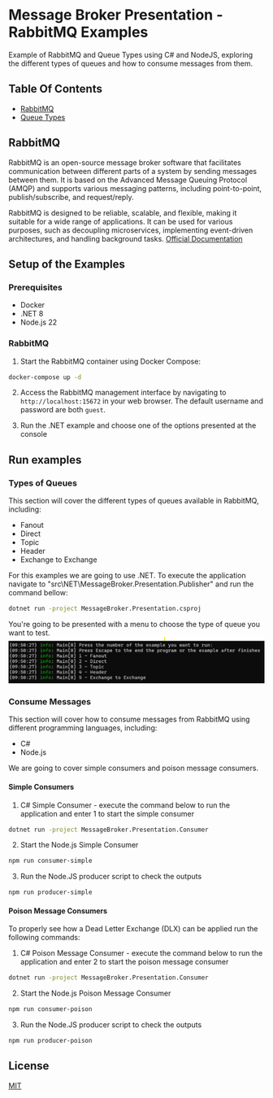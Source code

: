 # Message Broker Presentation - RabbitMQ Examples
Example of RabbitMQ and Queue Types using C# and NodeJS, exploring the different types of queues and how to consume messages from them.

## Table Of Contents

- [RabbitMQ](#rabbitmq)
- [Queue Types](#queue-types)

## RabbitMQ

RabbitMQ is an open-source message broker software that facilitates communication between different parts of a system by sending messages between them. It is based on the Advanced Message Queuing Protocol (AMQP) and supports various messaging patterns, including point-to-point, publish/subscribe, and request/reply.

RabbitMQ is designed to be reliable, scalable, and flexible, making it suitable for a wide range of applications. It can be used for various purposes, such as decoupling microservices, implementing event-driven architectures, and handling background tasks.
[Official Documentation](https://www.rabbitmq.com/docs)

## Setup of the Examples

### Prerequisites

- Docker
- .NET 8
- Node.js 22

### RabbitMQ

1. Start the RabbitMQ container using Docker Compose:

```bash
docker-compose up -d
```

2. Access the RabbitMQ management interface by navigating to `http://localhost:15672` in your web browser.
The default username and password are both `guest`.

3. Run the .NET example and choose one of the options presented at the console

## Run examples

### Types of Queues
This section will cover the different types of queues available in RabbitMQ, including:

- Fanout
- Direct
- Topic
- Header
- Exchange to Exchange

For this examples we are going to use .NET.
To execute the application navigate to "src\NET\MessageBroker.Presentation.Publisher" and run the command bellow:

```bash
dotnet run -project MessageBroker.Presentation.csproj
```

You're going to be presented with a menu to choose the type of queue you want to test.
![Menu](/images/net-console-options.png)

### Consume Messages
This section will cover how to consume messages from RabbitMQ using different programming languages, including:

- C#
- Node.js

We are going to cover simple consumers and poison message consumers.

#### Simple Consumers
1. C# Simple Consumer - execute the command below to run the application and enter 1 to start the simple consumer

```bash
dotnet run -project MessageBroker.Presentation.Consumer
```

2. Start the Node.js Simple Consumer

```bash
npm run consumer-simple
```

3. Run the Node.JS producer script to check the outputs

```bash
npm run producer-simple
```

#### Poison Message Consumers
To properly see how a Dead Letter Exchange (DLX) can be applied run the following commands:

1. C# Poison Message Consumer - execute the command below to run the application and enter 2 to start the poison message consumer
```bash
dotnet run -project MessageBroker.Presentation.Consumer
```

2. Start the Node.js Poison Message Consumer

```bash
npm run consumer-poison
```

3. Run the Node.JS producer script to check the outputs

```bash
npm run producer-poison
```

## License

[MIT](https://choosealicense.com/licenses/mit/)